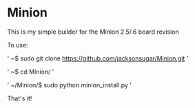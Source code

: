 # Minion

This is my simple builder for the Minion 2.5/.6 board revision

To use:

  ' ~$ sudo git clone https://github.com/jacksonsugar/Minion.git '
  
  ' ~$ cd Minion/ '
  
  ' ~/Minion/$ sudo python minion_install.py '
  
  
That's it!
